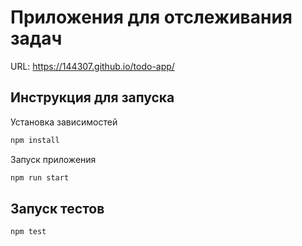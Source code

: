 # Приложения для отслеживания задач

URL: https://144307.github.io/todo-app/

## Инструкция для запуска

Установка зависимостей

```bash
npm install
```

Запуск приложения

```bash
npm run start
```

## Запуск тестов

```bash
npm test
```
